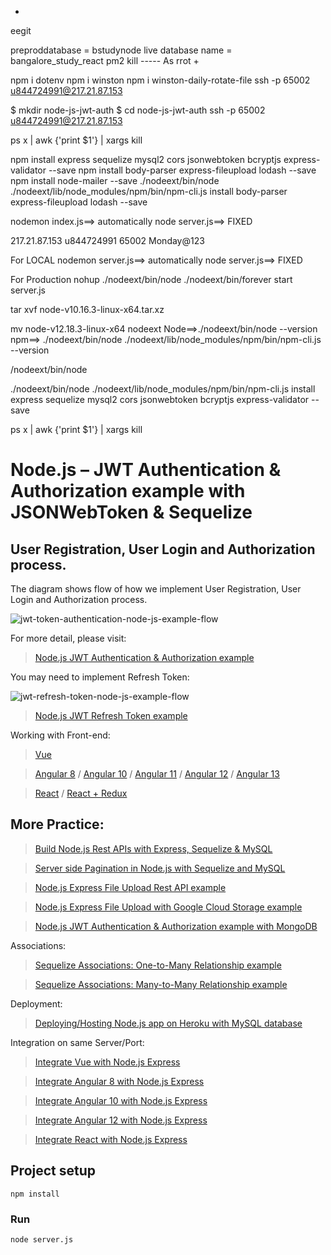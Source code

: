 +
eegit 

preproddatabase = bstudynode
live database name = bangalore_study_react
pm2 kill
----- As rrot
+

npm i dotenv
npm i winston
npm i winston-daily-rotate-file
ssh -p 65002 u844724991@217.21.87.153

$ mkdir node-js-jwt-auth
$ cd node-js-jwt-auth
ssh -p 65002 u844724991@217.21.87.153

ps x | awk {'print $1'} | xargs kill


npm install express sequelize mysql2 cors jsonwebtoken bcryptjs express-validator --save
npm install  body-parser express-fileupload lodash --save
npm install node-mailer --save
./nodeext/bin/node ./nodeext/lib/node_modules/npm/bin/npm-cli.js install body-parser express-fileupload lodash --save

nodemon index.js==> automatically
node server.js==> FIXED

217.21.87.153
u844724991
65002
Monday@123


For LOCAL
nodemon server.js==> automatically
node server.js==> FIXED

For Production
nohup ./nodeext/bin/node ./nodeext/bin/forever start server.js


tar xvf node-v10.16.3-linux-x64.tar.xz


mv node-v12.18.3-linux-x64 nodeext
Node==>./nodeext/bin/node --version
npm==>  ./nodeext/bin/node ./nodeext/lib/node_modules/npm/bin/npm-cli.js --version

/nodeext/bin/node


./nodeext/bin/node ./nodeext/lib/node_modules/npm/bin/npm-cli.js install express sequelize mysql2 cors jsonwebtoken bcryptjs express-validator --save

ps x | awk {'print $1'} | xargs kill




# Node.js – JWT Authentication & Authorization example with JSONWebToken & Sequelize

## User Registration, User Login and Authorization process.
The diagram shows flow of how we implement User Registration, User Login and Authorization process.

![jwt-token-authentication-node-js-example-flow](jwt-token-authentication-node-js-example-flow.png)

For more detail, please visit:
> [Node.js JWT Authentication & Authorization example](https://bezkoder.com/node-js-jwt-authentication-mysql/)

You may need to implement Refresh Token:

![jwt-refresh-token-node-js-example-flow](jwt-refresh-token-node-js-example-flow.png)

> [Node.js JWT Refresh Token example](https://bezkoder.com/jwt-refresh-token-node-js/)

Working with Front-end:
> [Vue](https://www.bezkoder.com/jwt-vue-vuex-authentication/)

> [Angular 8](https://www.bezkoder.com/angular-jwt-authentication/) / [Angular 10](https://www.bezkoder.com/angular-10-jwt-auth/) / [Angular 11](https://www.bezkoder.com/angular-11-jwt-auth/) / [Angular 12](https://www.bezkoder.com/angular-12-jwt-auth/) / [Angular 13](https://www.bezkoder.com/angular-13-jwt-auth/)

> [React](https://www.bezkoder.com/react-jwt-auth/) / [React + Redux](https://www.bezkoder.com/react-redux-jwt-auth/)

## More Practice:
> [Build Node.js Rest APIs with Express, Sequelize & MySQL](https://bezkoder.com/node-js-express-sequelize-mysql/)

> [Server side Pagination in Node.js with Sequelize and MySQL](https://bezkoder.com/node-js-sequelize-pagination-mysql/)

> [Node.js Express File Upload Rest API example](https://bezkoder.com/node-js-express-file-upload/)

> [Node.js Express File Upload with Google Cloud Storage example](https://bezkoder.com/google-cloud-storage-nodejs-upload-file/)

> [Node.js JWT Authentication & Authorization example with MongoDB](https://bezkoder.com/node-js-mongodb-auth-jwt/)

Associations:
> [Sequelize Associations: One-to-Many Relationship example](https://bezkoder.com/sequelize-associate-one-to-many/)

> [Sequelize Associations: Many-to-Many Relationship example](https://bezkoder.com/sequelize-associate-many-to-many/)

Deployment:
> [Deploying/Hosting Node.js app on Heroku with MySQL database](https://bezkoder.com/deploy-node-js-app-heroku-cleardb-mysql/)

Integration on same Server/Port:
> [Integrate Vue with Node.js Express](https://www.bezkoder.com/serve-vue-app-express/)

> [Integrate Angular 8 with Node.js Express](https://www.bezkoder.com/integrate-angular-8-node-js/)

> [Integrate Angular 10 with Node.js Express](https://www.bezkoder.com/integrate-angular-10-node-js/)

> [Integrate Angular 12 with Node.js Express](https://www.bezkoder.com/integrate-angular-12-node-js/)

> [Integrate React with Node.js Express](https://www.bezkoder.com/integrate-react-express-same-server-port/)

## Project setup
```
npm install
```

### Run
```
node server.js
```
